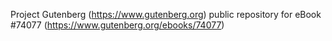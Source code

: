 Project Gutenberg (https://www.gutenberg.org) public repository for eBook #74077 (https://www.gutenberg.org/ebooks/74077)

